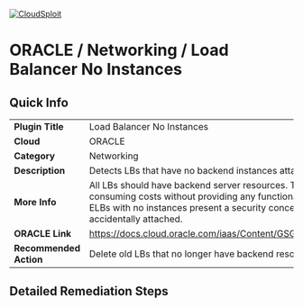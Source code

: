 [![CloudSploit](https://cloudsploit.com/img/logo-new-big-text-100.png "CloudSploit")](https://cloudsploit.com)

# ORACLE / Networking / Load Balancer No Instances

## Quick Info

| | |
|-|-|
| **Plugin Title** | Load Balancer No Instances |
| **Cloud** | ORACLE |
| **Category** | Networking |
| **Description** | Detects LBs that have no backend instances attached |
| **More Info** | All LBs should have backend server resources. Those without any are consuming costs without providing any functionality. Additionally, old ELBs with no instances present a security concern if new instances are accidentally attached. |
| **ORACLE Link** | https://docs.cloud.oracle.com/iaas/Content/GSG/Tasks/loadbalancing.htm |
| **Recommended Action** | Delete old LBs that no longer have backend resources. |

## Detailed Remediation Steps

